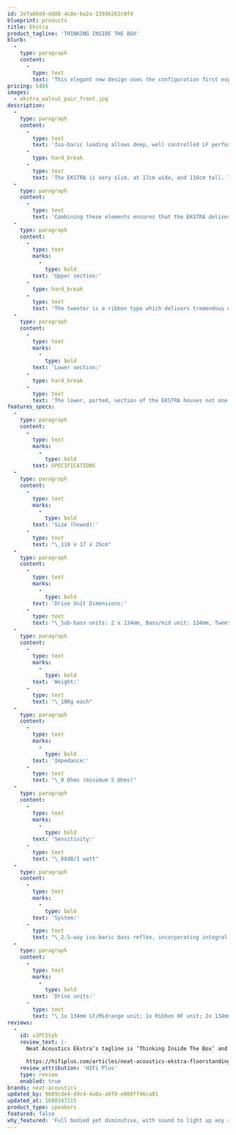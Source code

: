 ```yaml
---
id: 2efa66d4-dd88-4c8e-ba2a-13936262c0f4
blueprint: products
title: Ekstra
product_tagline: 'THINKING INSIDE THE BOX'
blurb:
  -
    type: paragraph
    content:
      -
        type: text
        text: 'This elegant new design uses the configuration first exploited in the prestige Neat Ultimatum XL6 loudspeaker. The top section is sealed off from the lower, and incorporates two sealed chambers, operating as a two-way infinite baffle loudspeaker. A 50mm ribbon-type tweeter and 134mm bass/midrange unit are both mounted on a specially profiled sub-baffle, attached to the main cabinet via a de-coupling polyethylene membrane.'
pricing: 5495
images:
  - ekstra_walnut_pair_front.jpg
description:
  -
    type: paragraph
    content:
      -
        type: text
        text: 'Iso-baric loading allows deep, well controlled LF performance from a compact enclosure. This system takes great skill to execute correctly, and the very successful implementation in several of our other models means that we can approach this new design with confidence.'
      -
        type: hard_break
      -
        type: text
        text: 'The EKSTRA is very slim, at 17cm wide, and 110cm tall. The footprint is exceptionally small, so it can be positioned in very tight situations if required.'
  -
    type: paragraph
    content:
      -
        type: text
        text: 'Combining these elements ensures that the EKSTRA delivers a compelling portrayal of all types of music. Like many Neat models, it delivers a full-bodied and agile presentation with a huge soundstage, which projects far beyond the modest confines of the cabinet.'
  -
    type: paragraph
    content:
      -
        type: text
        marks:
          -
            type: bold
        text: 'Upper section:'
      -
        type: hard_break
      -
        type: text
        text: 'The tweeter is a ribbon type which delivers tremendous dynamic expression without compression. The bass/mid drive unit has also been used in the award-winning Neat Motive and Iota Alpha models. It has a treated paper cone with a flared profile. The carefully-judged crossover network allows superb integration of these units'
  -
    type: paragraph
    content:
      -
        type: text
        marks:
          -
            type: bold
        text: 'Lower section:'
      -
        type: hard_break
      -
        type: text
        text: 'The lower, ported, section of the EKSTRA houses not one, but two of the 134mm bass drive units. One unit is located on the bottom panel, facing the floor, whilst the second is located internally, directly above the first, in a sealed iso-baric arrangement, handling only low frequencies and acting as an integral subwoofer system. The low-Q port is specially tuned to enable close to wall placement of the speaker in most rooms.'
features_specs:
  -
    type: paragraph
    content:
      -
        type: text
        marks:
          -
            type: bold
        text: SPECIFICATIONS
  -
    type: paragraph
    content:
      -
        type: text
        marks:
          -
            type: bold
        text: 'Size (hxwxd):'
      -
        type: text
        text: "\_110 x 17 x 25cm"
  -
    type: paragraph
    content:
      -
        type: text
        marks:
          -
            type: bold
        text: 'Drive Unit Dimensions:'
      -
        type: text
        text: "\_Sub-bass units: 2 x 134mm, Bass/mid unit: 134mm, Tweeter: 50mm True Ribbon"
  -
    type: paragraph
    content:
      -
        type: text
        marks:
          -
            type: bold
        text: 'Weight:'
      -
        type: text
        text: "\_18Kg each"
  -
    type: paragraph
    content:
      -
        type: text
        marks:
          -
            type: bold
        text: 'Impedance:'
      -
        type: text
        text: "\_8 Ohms (minimum 5 Ohms)"
  -
    type: paragraph
    content:
      -
        type: text
        marks:
          -
            type: bold
        text: 'Sensitivity:'
      -
        type: text
        text: "\_88dB/1 watt"
  -
    type: paragraph
    content:
      -
        type: text
        marks:
          -
            type: bold
        text: 'System:'
      -
        type: text
        text: "\_2.5-way iso-baric bass reflex, incorporating integral iso-baric subwoofer."
  -
    type: paragraph
    content:
      -
        type: text
        marks:
          -
            type: bold
        text: 'Drive units:'
      -
        type: text
        text: "\_1x 134mm LF/Midrange unit; 1x Ribbon HF unit; 2x 134mm LF units"
reviews:
  -
    id: x3PC5Vyk
    review_text: |-
      Neat Acoustics Ekstra’s tagline is ‘Thinking Inside The Box’ and while that is absolutely correct, it’s so much more than that. Ekstra is a loudspeaker that does manage to squeeze a quart into a pint pot and does it perfectly. You need to be fairly well in lockstep with the sound of Neat (put another way, the sound Bob from Neat likes), but if that is the case, the Ekstra will melt your heart, extra fast.

      https://hifiplus.com/articles/neat-acoustics-ekstra-floorstanding-loudspeakers/
    review_attribution: 'HIFi Plus'
    type: review
    enabled: true
brands: neat-acoustics
updated_by: 9689cde4-d9c4-4a0a-a0f0-e088ff46ca01
updated_at: 1688347115
product_type: speakers
featured: false
why_featured: 'Full bodied yet diminutive, with sound to light up any room, bringing balance and beauty to your listening.'
---
```

